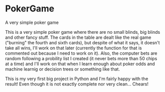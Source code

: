 # PokerGame
A very simple poker game

This is a very simple poker game where there are no small blinds, big blinds and other fancy stuff. The cards in the table are dealt like the real game ("burning" the fourth and sixth cards), but despite of what it says, it doesn't take all wins, I'll work on that later (currently the function for that is commented out because I need to work on it). Also, the computer bets are random following a probility list I created (it never bets more than 50 chips at a time) and I'll work on that when I learn enough about poker odds and machine learnig or decision trees or something like that.

This is my very first big project in Python and I'm fairly happy with the result! Even though it is not exactly complete nor very clean...
Chears!
